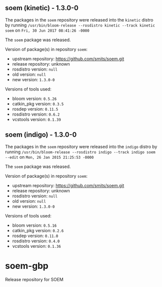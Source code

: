 ## soem (kinetic) - 1.3.0-0

The packages in the `soem` repository were released into the `kinetic` distro by running `/usr/bin/bloom-release --rosdistro kinetic --track kinetic soem` on `Fri, 30 Jun 2017 08:41:26 -0000`

The `soem` package was released.

Version of package(s) in repository `soem`:

- upstream repository: https://github.com/smits/soem.git
- release repository: unknown
- rosdistro version: `null`
- old version: `null`
- new version: `1.3.0-0`

Versions of tools used:

- bloom version: `0.5.26`
- catkin_pkg version: `0.3.5`
- rosdep version: `0.11.5`
- rosdistro version: `0.6.2`
- vcstools version: `0.1.39`


## soem (indigo) - 1.3.0-0

The packages in the `soem` repository were released into the `indigo` distro by running `/usr/bin/bloom-release --rosdistro indigo --track indigo soem --edit` on `Mon, 26 Jan 2015 21:25:53 -0000`

The `soem` package was released.

Version of package(s) in repository `soem`:
- upstream repository: https://github.com/smits/soem.git
- release repository: unknown
- rosdistro version: `null`
- old version: `null`
- new version: `1.3.0-0`

Versions of tools used:
- bloom version: `0.5.16`
- catkin_pkg version: `0.2.6`
- rosdep version: `0.11.0`
- rosdistro version: `0.4.0`
- vcstools version: `0.1.36`


# soem-gbp
Release repository for SOEM
